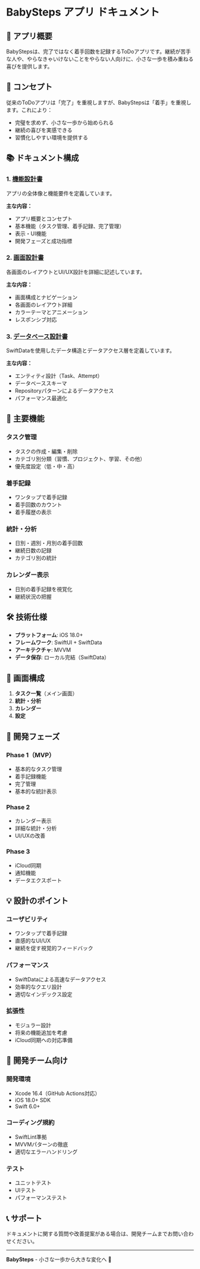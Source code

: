 # BabySteps アプリ ドキュメント

## 📱 アプリ概要

BabyStepsは、完了ではなく着手回数を記録するToDoアプリです。継続が苦手な人や、やらなきゃいけないことをやらない人向けに、小さな一歩を積み重ねる喜びを提供します。

## 🎯 コンセプト

従来のToDoアプリは「完了」を重視しますが、BabyStepsは「着手」を重視します。これにより：

- 完璧を求めず、小さな一歩から始められる
- 継続の喜びを実感できる
- 習慣化しやすい環境を提供する

## 📚 ドキュメント構成

### 1. [機能設計書](./機能設計書.md)
アプリの全体像と機能要件を定義しています。

**主な内容：**
- アプリ概要とコンセプト
- 基本機能（タスク管理、着手記録、完了管理）
- 表示・UI機能
- 開発フェーズと成功指標

### 2. [画面設計書](./画面設計書.md)
各画面のレイアウトとUI/UX設計を詳細に記述しています。

**主な内容：**
- 画面構成とナビゲーション
- 各画面のレイアウト詳細
- カラーテーマとアニメーション
- レスポンシブ対応

### 3. [データベース設計書](./データベース設計書.md)
SwiftDataを使用したデータ構造とデータアクセス層を定義しています。

**主な内容：**
- エンティティ設計（Task、Attempt）
- データベーススキーマ
- Repositoryパターンによるデータアクセス
- パフォーマンス最適化

## 🚀 主要機能

### タスク管理
- タスクの作成・編集・削除
- カテゴリ別分類（習慣、プロジェクト、学習、その他）
- 優先度設定（低・中・高）

### 着手記録
- ワンタップで着手記録
- 着手回数のカウント
- 着手履歴の表示

### 統計・分析
- 日別・週別・月別の着手回数
- 継続日数の記録
- カテゴリ別の統計

### カレンダー表示
- 日別の着手記録を視覚化
- 継続状況の把握

## 🛠 技術仕様

- **プラットフォーム**: iOS 18.0+
- **フレームワーク**: SwiftUI + SwiftData
- **アーキテクチャ**: MVVM
- **データ保存**: ローカル完結（SwiftData）

## 📱 画面構成

1. **タスク一覧**（メイン画面）
2. **統計・分析**
3. **カレンダー**
4. **設定**

## 🔄 開発フェーズ

### Phase 1（MVP）
- 基本的なタスク管理
- 着手記録機能
- 完了管理
- 基本的な統計表示

### Phase 2
- カレンダー表示
- 詳細な統計・分析
- UI/UXの改善

### Phase 3
- iCloud同期
- 通知機能
- データエクスポート

## 💡 設計のポイント

### ユーザビリティ
- ワンタップで着手記録
- 直感的なUI/UX
- 継続を促す視覚的フィードバック

### パフォーマンス
- SwiftDataによる高速なデータアクセス
- 効率的なクエリ設計
- 適切なインデックス設定

### 拡張性
- モジュラー設計
- 将来の機能追加を考慮
- iCloud同期への対応準備

## 🤝 開発チーム向け

### 開発環境
- Xcode 16.4（GitHub Actions対応）
- iOS 18.0+ SDK
- Swift 6.0+

### コーディング規約
- SwiftLint準拠
- MVVMパターンの徹底
- 適切なエラーハンドリング

### テスト
- ユニットテスト
- UIテスト
- パフォーマンステスト

## 📞 サポート

ドキュメントに関する質問や改善提案がある場合は、開発チームまでお問い合わせください。

---

**BabySteps** - 小さな一歩から大きな変化へ 🚀